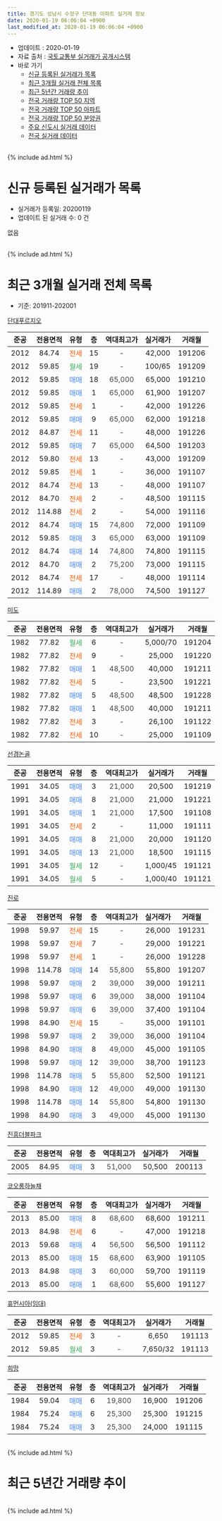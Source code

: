 ```yaml
---
title: 경기도 성남시 수정구 단대동 아파트 실거래 정보
date: 2020-01-19 06:06:04 +0900
last_modified_at: 2020-01-19 06:06:04 +0900
---
```


* 업데이트 : 2020-01-19
* 자료 출처 : [국토교통부 실거래가 공개시스템](http://rt.molit.go.kr)
* 바로 가기
    * [신규 등록된 실거래가 목록](#신규-등록된-실거래가-목록)
    * [최근 3개월 실거래 전체 목록](#최근-3개월-실거래-전체-목록)
    * [최근 5년간 거래량 추이](#최근-5년간-거래량-추이)
    * [전국 거래량 TOP 50 지역](https://apt-info.github.io/apt-trade-info/최근-3개월-전국에서-가장-거래가-많이-발생한-지역)
    * [전국 거래량 TOP 50 아파트](https://apt-info.github.io/apt-trade-info/최근-3개월-전국에서-가장-거래가-많이-발생한-아파트)
    * [전국 거래량 TOP 50 분양권](https://apt-info.github.io/apt-trade-info/최근-3개월-전국에서-가장-거래가-많이-발생한-분양권)
    * [주요 신도시 실거래 데이터](https://apt-info.github.io/apt-trade-info/주요-신도시)
    * [전국 실거래 데이터](https://apt-info.github.io/apt-trade-info/전국)
<br>
{% include ad.html %}
<br>

# 신규 등록된 실거래가 목록
* 실거래가 등록일: 20200119
* 업데이트 된 실거래 수: 0 건

없음

<br>
{% include ad.html %}
<br>

# 최근 3개월 실거래 전체 목록
* 기준: 201911-202001


[단대푸르지오](https://search.naver.com/search.naver?query=%EA%B2%BD%EA%B8%B0%EB%8F%84+%EC%84%B1%EB%82%A8%EC%8B%9C+%EC%88%98%EC%A0%95%EA%B5%AC+%EB%8B%A8%EB%8C%80%EB%8F%99+%EB%8B%A8%EB%8C%80%ED%91%B8%EB%A5%B4%EC%A7%80%EC%98%A4)

|준공|전용면적|유형|층|역대최고가|실거래가|거래월|
|:---:|:---:|:---:|:---:|:---:|:---:|:---:|
|2012|84.74|<span style="color:#ff5a00">전세</span>|15|<span style="color:#444444">-</span>|42,000|191206|
|2012|59.85|<span style="color:#34a853">월세</span>|19|<span style="color:#444444">-</span>|100/65|191209|
|2012|59.85|<span style="color:#4285f3">매매</span>|18|<span style="color:#444444">65,000</span>|65,000|191210|
|2012|59.85|<span style="color:#4285f3">매매</span>|1|<span style="color:#444444">65,000</span>|61,900|191207|
|2012|59.85|<span style="color:#ff5a00">전세</span>|1|<span style="color:#444444">-</span>|42,000|191226|
|2012|59.85|<span style="color:#4285f3">매매</span>|9|<span style="color:#444444">65,000</span>|62,000|191218|
|2012|84.87|<span style="color:#ff5a00">전세</span>|11|<span style="color:#444444">-</span>|48,000|191226|
|2012|59.85|<span style="color:#4285f3">매매</span>|7|<span style="color:#444444">65,000</span>|64,500|191203|
|2012|59.80|<span style="color:#ff5a00">전세</span>|13|<span style="color:#444444">-</span>|43,000|191209|
|2012|59.85|<span style="color:#ff5a00">전세</span>|1|<span style="color:#444444">-</span>|36,000|191107|
|2012|84.74|<span style="color:#ff5a00">전세</span>|13|<span style="color:#444444">-</span>|48,000|191107|
|2012|84.70|<span style="color:#ff5a00">전세</span>|2|<span style="color:#444444">-</span>|48,500|191115|
|2012|114.88|<span style="color:#ff5a00">전세</span>|2|<span style="color:#444444">-</span>|54,000|191116|
|2012|84.74|<span style="color:#4285f3">매매</span>|15|<span style="color:#444444">74,800</span>|72,000|191109|
|2012|59.85|<span style="color:#4285f3">매매</span>|3|<span style="color:#444444">65,000</span>|63,000|191109|
|2012|84.74|<span style="color:#4285f3">매매</span>|14|<span style="color:#444444">74,800</span>|74,800|191115|
|2012|84.70|<span style="color:#4285f3">매매</span>|2|<span style="color:#444444">75,200</span>|73,000|191115|
|2012|84.74|<span style="color:#ff5a00">전세</span>|17|<span style="color:#444444">-</span>|48,000|191114|
|2012|114.89|<span style="color:#4285f3">매매</span>|2|<span style="color:#444444">78,000</span>|74,500|191127|

[미도](https://search.naver.com/search.naver?query=%EA%B2%BD%EA%B8%B0%EB%8F%84+%EC%84%B1%EB%82%A8%EC%8B%9C+%EC%88%98%EC%A0%95%EA%B5%AC+%EB%8B%A8%EB%8C%80%EB%8F%99+%EB%AF%B8%EB%8F%84)

|준공|전용면적|유형|층|역대최고가|실거래가|거래월|
|:---:|:---:|:---:|:---:|:---:|:---:|:---:|
|1982|77.82|<span style="color:#34a853">월세</span>|6|<span style="color:#444444">-</span>|5,000/70|191204|
|1982|77.82|<span style="color:#ff5a00">전세</span>|9|<span style="color:#444444">-</span>|25,000|191220|
|1982|77.82|<span style="color:#4285f3">매매</span>|1|<span style="color:#444444">48,500</span>|40,000|191211|
|1982|77.82|<span style="color:#ff5a00">전세</span>|5|<span style="color:#444444">-</span>|23,500|191221|
|1982|77.82|<span style="color:#4285f3">매매</span>|5|<span style="color:#444444">48,500</span>|48,500|191228|
|1982|77.82|<span style="color:#4285f3">매매</span>|1|<span style="color:#444444">48,500</span>|40,000|191211|
|1982|77.82|<span style="color:#ff5a00">전세</span>|3|<span style="color:#444444">-</span>|26,100|191122|
|1982|77.82|<span style="color:#ff5a00">전세</span>|10|<span style="color:#444444">-</span>|25,000|191109|

[선경논골](https://search.naver.com/search.naver?query=%EA%B2%BD%EA%B8%B0%EB%8F%84+%EC%84%B1%EB%82%A8%EC%8B%9C+%EC%88%98%EC%A0%95%EA%B5%AC+%EB%8B%A8%EB%8C%80%EB%8F%99+%EC%84%A0%EA%B2%BD%EB%85%BC%EA%B3%A8)

|준공|전용면적|유형|층|역대최고가|실거래가|거래월|
|:---:|:---:|:---:|:---:|:---:|:---:|:---:|
|1991|34.05|<span style="color:#4285f3">매매</span>|3|<span style="color:#444444">21,000</span>|20,500|191219|
|1991|34.05|<span style="color:#4285f3">매매</span>|8|<span style="color:#444444">21,000</span>|21,000|191221|
|1991|34.05|<span style="color:#4285f3">매매</span>|1|<span style="color:#444444">21,000</span>|17,500|191108|
|1991|34.05|<span style="color:#ff5a00">전세</span>|2|<span style="color:#444444">-</span>|11,000|191111|
|1991|34.05|<span style="color:#4285f3">매매</span>|8|<span style="color:#444444">21,000</span>|20,000|191120|
|1991|34.05|<span style="color:#4285f3">매매</span>|13|<span style="color:#444444">21,000</span>|18,500|191115|
|1991|34.05|<span style="color:#34a853">월세</span>|12|<span style="color:#444444">-</span>|1,000/45|191121|
|1991|34.05|<span style="color:#34a853">월세</span>|5|<span style="color:#444444">-</span>|1,000/40|191121|

[진로](https://search.naver.com/search.naver?query=%EA%B2%BD%EA%B8%B0%EB%8F%84+%EC%84%B1%EB%82%A8%EC%8B%9C+%EC%88%98%EC%A0%95%EA%B5%AC+%EB%8B%A8%EB%8C%80%EB%8F%99+%EC%A7%84%EB%A1%9C)

|준공|전용면적|유형|층|역대최고가|실거래가|거래월|
|:---:|:---:|:---:|:---:|:---:|:---:|:---:|
|1998|59.97|<span style="color:#ff5a00">전세</span>|15|<span style="color:#444444">-</span>|26,000|191231|
|1998|59.97|<span style="color:#ff5a00">전세</span>|7|<span style="color:#444444">-</span>|29,000|191221|
|1998|59.97|<span style="color:#ff5a00">전세</span>|1|<span style="color:#444444">-</span>|26,000|191228|
|1998|114.78|<span style="color:#4285f3">매매</span>|14|<span style="color:#444444">55,800</span>|55,800|191207|
|1998|59.97|<span style="color:#4285f3">매매</span>|2|<span style="color:#444444">39,000</span>|39,000|191211|
|1998|59.97|<span style="color:#4285f3">매매</span>|6|<span style="color:#444444">39,000</span>|38,000|191104|
|1998|59.97|<span style="color:#4285f3">매매</span>|6|<span style="color:#444444">39,000</span>|37,400|191104|
|1998|84.90|<span style="color:#ff5a00">전세</span>|15|<span style="color:#444444">-</span>|35,000|191101|
|1998|59.97|<span style="color:#4285f3">매매</span>|2|<span style="color:#444444">39,000</span>|36,000|191104|
|1998|84.90|<span style="color:#4285f3">매매</span>|8|<span style="color:#444444">49,000</span>|45,000|191105|
|1998|59.97|<span style="color:#4285f3">매매</span>|12|<span style="color:#444444">39,000</span>|38,700|191123|
|1998|114.78|<span style="color:#4285f3">매매</span>|5|<span style="color:#444444">55,800</span>|52,500|191121|
|1998|84.90|<span style="color:#4285f3">매매</span>|12|<span style="color:#444444">49,000</span>|49,000|191130|
|1998|114.78|<span style="color:#4285f3">매매</span>|14|<span style="color:#444444">55,800</span>|54,800|191130|
|1998|84.90|<span style="color:#4285f3">매매</span>|3|<span style="color:#444444">49,000</span>|45,000|191130|


<script async src="//pagead2.googlesyndication.com/pagead/js/adsbygoogle.js"></script>
<!-- 기본 -->
<ins class="adsbygoogle"
     style="display:block"
     data-ad-client="ca-pub-1142216861245946"
     data-ad-slot="4805727019"
     data-ad-format="auto"
     data-full-width-responsive="true"></ins>
<script>
(adsbygoogle = window.adsbygoogle || []).push({});
</script>


[진흥더블파크](https://search.naver.com/search.naver?query=%EA%B2%BD%EA%B8%B0%EB%8F%84+%EC%84%B1%EB%82%A8%EC%8B%9C+%EC%88%98%EC%A0%95%EA%B5%AC+%EB%8B%A8%EB%8C%80%EB%8F%99+%EC%A7%84%ED%9D%A5%EB%8D%94%EB%B8%94%ED%8C%8C%ED%81%AC)

|준공|전용면적|유형|층|역대최고가|실거래가|거래월|
|:---:|:---:|:---:|:---:|:---:|:---:|:---:|
|2005|84.95|<span style="color:#4285f3">매매</span>|3|<span style="color:#444444">51,000</span>|50,500|200113|

[코오롱하늘채](https://search.naver.com/search.naver?query=%EA%B2%BD%EA%B8%B0%EB%8F%84+%EC%84%B1%EB%82%A8%EC%8B%9C+%EC%88%98%EC%A0%95%EA%B5%AC+%EB%8B%A8%EB%8C%80%EB%8F%99+%EC%BD%94%EC%98%A4%EB%A1%B1%ED%95%98%EB%8A%98%EC%B1%84)

|준공|전용면적|유형|층|역대최고가|실거래가|거래월|
|:---:|:---:|:---:|:---:|:---:|:---:|:---:|
|2013|85.00|<span style="color:#4285f3">매매</span>|8|<span style="color:#444444">68,600</span>|68,600|191211|
|2013|84.98|<span style="color:#ff5a00">전세</span>|6|<span style="color:#444444">-</span>|47,000|191218|
|2013|59.68|<span style="color:#4285f3">매매</span>|4|<span style="color:#444444">56,500</span>|56,500|191112|
|2013|85.00|<span style="color:#4285f3">매매</span>|15|<span style="color:#444444">68,600</span>|63,900|191105|
|2013|84.98|<span style="color:#4285f3">매매</span>|3|<span style="color:#444444">60,000</span>|59,700|191119|
|2013|85.00|<span style="color:#4285f3">매매</span>|1|<span style="color:#444444">68,600</span>|55,600|191127|

[휴먼시아(임대)](https://search.naver.com/search.naver?query=%EA%B2%BD%EA%B8%B0%EB%8F%84+%EC%84%B1%EB%82%A8%EC%8B%9C+%EC%88%98%EC%A0%95%EA%B5%AC+%EB%8B%A8%EB%8C%80%EB%8F%99+%ED%9C%B4%EB%A8%BC%EC%8B%9C%EC%95%84%28%EC%9E%84%EB%8C%80%29)

|준공|전용면적|유형|층|역대최고가|실거래가|거래월|
|:---:|:---:|:---:|:---:|:---:|:---:|:---:|
|2012|59.85|<span style="color:#ff5a00">전세</span>|3|<span style="color:#444444">-</span>|6,650|191113|
|2012|59.85|<span style="color:#34a853">월세</span>|3|<span style="color:#444444">-</span>|7,650/32|191113|

[희망](https://search.naver.com/search.naver?query=%EA%B2%BD%EA%B8%B0%EB%8F%84+%EC%84%B1%EB%82%A8%EC%8B%9C+%EC%88%98%EC%A0%95%EA%B5%AC+%EB%8B%A8%EB%8C%80%EB%8F%99+%ED%9D%AC%EB%A7%9D)

|준공|전용면적|유형|층|역대최고가|실거래가|거래월|
|:---:|:---:|:---:|:---:|:---:|:---:|:---:|
|1984|59.04|<span style="color:#4285f3">매매</span>|6|<span style="color:#444444">19,800</span>|16,900|191206|
|1984|75.24|<span style="color:#4285f3">매매</span>|6|<span style="color:#444444">25,300</span>|25,300|191215|
|1984|75.24|<span style="color:#4285f3">매매</span>|3|<span style="color:#444444">25,300</span>|24,000|191115|


<br>
{% include ad.html %}
<br>

# 최근 5년간 거래량 추이


<div style="width:100%;">
    <canvas id="deal_progress" height="200"></canvas>
</div>

<script>
new Chart(document.getElementById("deal_progress"), {
    type: 'line',
    data: {
        labels: ['201501','201502','201503','201504','201505','201506','201507','201508','201509','201510','201511','201512','201601','201602','201603','201604','201605','201606','201607','201608','201609','201610','201611','201612','201701','201702','201703','201704','201705','201706','201707','201708','201709','201710','201711','201712','201801','201802','201803','201804','201805','201806','201807','201808','201809','201810','201811','201812','201901','201902','201903','201904','201905','201906','201907','201908','201909','201910','201911','201912','202001'],
        datasets: [{
            label: '매매',
            pointRadius: 1,
            data: [12, 21, 25, 25, 6, 18, 20, 11, 21, 15, 7, 10, 13, 16, 17, 14, 15, 29, 38, 39, 30, 24, 11, 12, 8, 21, 19, 29, 24, 34, 31, 20, 24, 11, 12, 22, 29, 24, 34, 12, 23, 15, 24, 52, 29, 15, 8, 9, 6, 9, 5, 13, 11, 35, 29, 18, 27, 34, 22, 14, 1],
            borderColor: "rgba(255, 201, 14, 1)",
            backgroundColor: "rgba(255, 201, 14, 0.5)",
            fill: false,
            lineTension: 0
        },{
            label: '전월세',
            pointRadius: 1,
            data: [18, 22, 22, 19, 17, 20, 16, 10, 14, 13, 9, 13, 19, 17, 14, 23, 20, 15, 33, 33, 36, 28, 30, 18, 16, 21, 28, 20, 21, 22, 14, 25, 15, 14, 11, 10, 19, 17, 25, 20, 22, 23, 16, 31, 26, 27, 32, 20, 24, 19, 15, 16, 12, 7, 14, 22, 13, 19, 13, 12, 0],
            borderColor: "rgba(0, 141, 185, 1)",
            backgroundColor: "rgba(0, 141, 185, 0.5)",
            fill: false,
            lineTension: 0
        }
        ]
    },
    options: {
        responsive: true,
        title: {
            display: false
        },
        tooltips: {
            mode: 'index',
            intersect: false
        },
        hover: {
            mode: 'nearest',
            intersect: true
        },
        scales: {
            xAxes: [{
                display: true,
                scaleLabel: {
                    display: true,
                    labelString: '년/월'
                }
            }],
            yAxes: [{
                display: true,
                ticks: {
                    suggestedMin: 0,
                },
                scaleLabel: {
                    display: true,
                    labelString: '실거래 수'
                }
            }]
        }
    }
});

</script>


<br>
{% include ad.html %}
<br>

